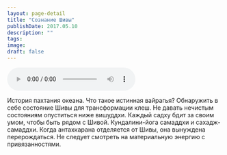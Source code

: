 ```yaml
---
layout: page-detail
title: "Сознание Шивы"
publishDate: 2017.05.10
description: ""
tags:
image:
draft: false
---
```


<audio title="2017.05.10 - Сознание Шивы.mp3" src="/upload/iblock/69d/69dbfd794f209d62aaa58d2a4b09ed2b.mp3" controls=""></audio>

 История пахтания океана. Что такое истинная вайрагья? Обнаружить в себе состояние Шивы для трансформации клеш. Не давать нечистым состояниям опуститься ниже вишуддхи. Каждый садху бдит за своим умом, чтобы быть рядом с Шивой. Кундалини-йога самаддхи и сахадж-самаддхи. Когда антахкарана отделяется от Шивы, она вынуждена перерождаться. Не следует смотреть на материальную энергию с привязанностями. 

  
